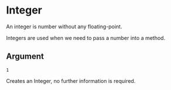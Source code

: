 # Integer

An integer is number without any floating-point.

Integers are used when we need to pass a number into a method.

## Argument
`1`

Creates an Integer, no further information is required.